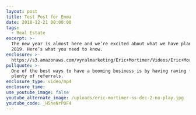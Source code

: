 ```yaml
---
layout: post
title: Test Post for Emma
date: 2018-12-21 00:00:00
tags:
  - Real Estate
excerpt: >-
  The new year is almost here and we’re excited about what we have planned in
  2019. Here’s what you need to know.
enclosure: >-
  https://s3.amazonaws.com/vyralmarketing/Eric+Mortimer/Videos/Eric+Mortimer+%26+Associates+-+We+Want+to+Help+More+Calgary+Businesses+in+2019.mp4
pullquote: >-
  One of the best ways to have a booming business is by having raving fans and
  plenty of referrals.
enclosure_type: video/mp4
enclosure_time:
use_youtube_image: false
youtube_alternate_image: /uploads/eric-mortimer-ss-dec-2-no-play.jpg
youtube_code: _H5heNrPOF4
---
```

